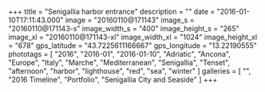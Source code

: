 +++
title = "Senigallia harbor entrance"
description = ""
date = "2016-01-10T17:11:43.000"
image = "20160110@171143"
image_s = "20160110@171143-s"
image_width_s = "400"
image_height_s = "265"
image_xl = "20160110@171143-xl"
image_width_xl = "1024"
image_height_xl = "678"
gps_latitude = "43.7225611166667"
gps_longitude = "13.22190555"
phototags = [ "2016", "2016-01", "2016-01-10", "Adriatic", "Ancona", "Europe", "Italy", "Marche", "Mediterranean", "Senigallia", "Tenset", "afternoon", "harbor", "lighthouse", "red", "sea", "winter" ]
galleries = [ "", "2016 Timeline", "Portfolio", "Senigallia City and Seaside" ]
+++
